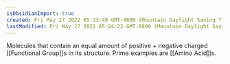 ```yaml
---
isObsidianImport: true
created: Fri May 27 2022 05:23:49 GMT-0600 (Mountain Daylight Saving Time)
lastModified: Fri May 27 2022 05:24:22 GMT-0600 (Mountain Daylight Saving Time)
---
```

Molecules that contain an equal amount of positive + negative charged [[Functional Group]]s in its structure. Prime examples are [[Amino Acid]]s.